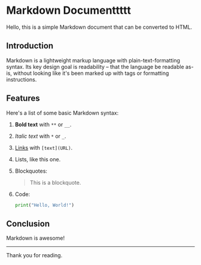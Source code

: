 # Markdown Documenttttt

Hello, this is a simple Markdown document that can be converted to HTML.

## Introduction

Markdown is a lightweight markup language with plain-text-formatting syntax. Its key design goal is readability – that the language be readable as-is, without looking like it's been marked up with tags or formatting instructions.

## Features

Here's a list of some basic Markdown syntax:

1. **Bold text** with `**` or `__`.
2. *Italic text* with `*` or `_`.
3. [Links](https://www.example.com) with `[text](URL)`.
4. Lists, like this one.
5. Blockquotes:

    > This is a blockquote.

6. Code:

    ```python
    print("Hello, World!")
    ```

## Conclusion

Markdown is awesome!

---

Thank you for reading.